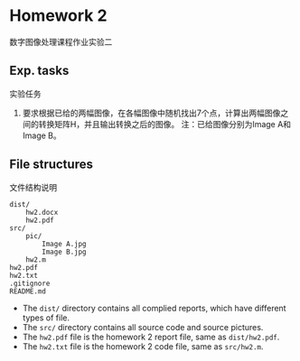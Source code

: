 # Homework 2
数字图像处理课程作业实验二

## Exp. tasks
实验任务

1. 要求根据已给的两幅图像，在各幅图像中随机找出7个点，计算出两幅图像之间的转换矩阵H，并且输出转换之后的图像。
注：已给图像分别为Image A和Image B。

## File structures
文件结构说明

```
dist/
    hw2.docx
    hw2.pdf
src/
    pic/
        Image A.jpg
        Image B.jpg
    hw2.m
hw2.pdf
hw2.txt
.gitignore
README.md
```

- The `dist/` directory contains all complied reports, which have different types of file.
- The `src/` directory contains all source code and source pictures.
- The `hw2.pdf` file is the homework 2 report file, same as `dist/hw2.pdf`.
- The `hw2.txt` file is the homework 2 code file, same as `src/hw2.m`.
